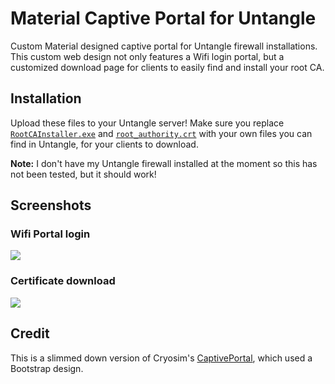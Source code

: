 # Material Captive Portal for Untangle

Custom Material designed captive portal for Untangle firewall installations. This custom web design not only features a Wifi login portal, but a customized download page for clients to easily find and install your root CA.

## Installation

Upload these files to your Untangle server! Make sure you replace [`RootCAInstaller.exe`](cert/RootCAInstaller.exe) and [`root_authority.crt`](cert/root_authority.crt) with your own files you can find in Untangle, for your clients to download.

**Note:** I don't have my Untangle firewall installed at the moment so this has not been tested, but it should work!

## Screenshots

### Wifi Portal login

![](https://i.imgur.com/z5zBNXR.png)

### Certificate download

![](https://i.imgur.com/bKOuIxp.png)

## Credit

This is a slimmed down version of Cryosim's [CaptivePortal](https://github.com/Cryosim/CaptivePortal), which used a Bootstrap design.
